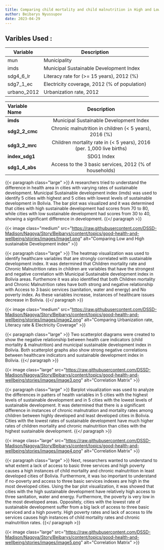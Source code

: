 ```yaml
---
title: Comparing child mortality and child malnutrition in High and Low sustainable development areas in Bolivia
author: Beibarys Nyussupov
date: 2023-04-29
---
```


## **Varibles Used :**


| Variable | Description |
|----------|-------------|
| mun | Municipality |
| imds | Municipal Sustainable Development Index |
| sdg4_6_lr | Literacy rate for (>= 15 years), 2012 (%) |
| sdg7_1_ec | Electricity coverage, 2012 (% of population) |
| urbano_2012 | Urbanization rate, 2012 |

| Variable Name | Description |
| :-- | :-: |
| <b>imds</b>|Municipal Sustainable Development Index|
|<b>sdg2_2_cmc</b>|Chronic malnutrition in children (< 5 years), 2016 (%)|
|<b>sdg3_2_mrc</b>|Children mortality rate in (< 5 years), 2016 (per. 1,000 live births)|
|<b>index_sdg1</b>|SDG1 Index|
|<b>sdg1_4_abs</b>|Access to the 3 basic services, 2012 (% of households)|


{{< paragraph class="large" >}}
A researchers tried to understand the difference in health area in cities with varying rates of sustainable development. Municipal Sustainable development index (imds) was used to identify 5 cities with highest and 5 cities with lowest levels of sustainable development in Bolivia. The bar plot was visualized and it was determined that cities with high sustainable development had scores from 70 to 80, while cities with low sustainable development had scores from 30 to 40, showing a significant difference in development.
{{</ paragraph >}}


{{< image class="medium" src="https://raw.githubusercontent.com/DSSD-Madison/Nagoya/Story/Beibarys/content/topics/good-health-and-wellbeing/stories/images/Image1.png" alt="Comparing Low and High sustainable Development index" >}}


{{< paragraph class="large" >}}
The heatmap visualization was used to identify healthcare variables that are strongly correlated with sustainable development index. It was determined that Children mortality rate and Chronic Malnutrition rates in children are variables that have the strongest and negative correlation with Municipal Sustainable development index in Bolivia areas.
Furthemore it was also identified that both Children mortality and Chronic Malnutrition rates have both strong and negative relationship with Access to 3 basic services (sanitation, water and energy) and No poverty index. As these variables increase, instances of healthcare issues decrease in Bolivia.
{{</ paragraph >}}


{{< image class="medium" src="https://raw.githubusercontent.com/DSSD-Madison/Nagoya/Story/Beibarys/content/topics/good-health-and-wellbeing/stories/images/image2.png" alt="Comparing Urbanization rate, Literacy rate & Electricity Coverage" >}}

{{< paragraph class="large" >}}
Two scatterplot diagrams were created to show the negative relationship between health care indicators (child mortality & malnutrition) and municipal sustainable development index in Bolivia.
Both scatterplot graphs also show strong negative correlations between healthcare indicators and sustainable development index in Bolivia.
{{</ paragraph >}}



{{< image class="large" src="https://raw.githubusercontent.com/DSSD-Madison/Nagoya/Story/Beibarys/content/topics/good-health-and-wellbeing/stories/images/image3.png" alt="Correlation Matrix" >}}

{{< paragraph class="large" >}}
Barplot visualization was used to analyze the differences in patters of health variables in 5 cities with the highest levels of sustainable development and in 5 cities with the lowest levels of sustainable development. It was determined that there is a significant difference in instances of chronic malnutration and mortality rates among children between highly developed and least developed cities in Bolivia. 
Cities with the lowest rates of sustainable development have much higher rates of children mortality and chronic malnutrition than cities with the highest sustainable development.
{{</ paragraph >}}	

{{< image class="large" src="https://raw.githubusercontent.com/DSSD-Madison/Nagoya/Story/Beibarys/content/topics/good-health-and-wellbeing/stories/images/image4.png" alt="Correlation Matrix" >}}

{{< paragraph class="large" >}}
Next, researchers wanted to understand to what extent a lack of access to basic three services and high poverty causes a high instances of child mortality and chronic malnutrition in least developed cities of Bolivia. Furthermore, it was lso important to understand if no-poverty and access to three basic services indexes are high in the most developed cities.
Using the bar plot visualization, it was showed that cities with the high sustainable development have relatively high access to three sanitation, water and energy. Furthermore, the poverty is very low in the most developed areas. Oppositely, cities with the lowest rate of sustainable development suffer from a big lack of access to three basic serviced and a high poverty. High poverty rates and lack of access to life services causes high instances of child mortality rates and chronic malnutrition rates.
{{</ paragraph >}}

{{< image class="large" src="https://raw.githubusercontent.com/DSSD-Madison/Nagoya/Story/Beibarys/content/topics/good-health-and-wellbeing/stories/images/image5.png" alt="Correlation Matrix" >}}